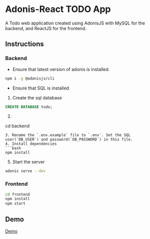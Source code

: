 # Adonis-React TODO App
A Todo web application created using AdonisJS with MySQL for the backend, and ReactJS for the frontend.

## Instructions
### Backend
- Ensure that latest version of adonis is installed.
```bash
npm i -g @adonisjs/cli
```
- Ensure that SQL is installed

1. Create the sql database
```sql
CREATE DATABASE todo;
```
2. ```bash
cd backend
```
3. Rename the `.env.example` file to `.env`. Set the SQL user(`DB_USER`) and password(`DB_PASSWORD`) in this file.
4. Install dependencies
```bash
npm install
```
5. Start the server
```bash
adonis serve --dev
```

### Frontend
```bash
cd frontend
npm install
npm start
```

## Demo
[Demo](./demo.mp4)
